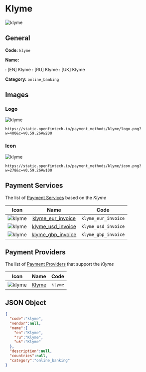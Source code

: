 
# Klyme 
![klyme](https://static.openfintech.io/payment_methods/klyme/logo.png?w=400&c=v0.59.26#w200)  

## General 
**Code:** `klyme` 
 
**Name:** 
 
:	[EN] Klyme 
:	[RU] Klyme 
:	[UK] Klyme 
 
**Category:** `online_banking` 
 

## Images 

### Logo 
![klyme](https://static.openfintech.io/payment_methods/klyme/logo.png?w=400&c=v0.59.26#w200)  

```
https://static.openfintech.io/payment_methods/klyme/logo.png?w=400&c=v0.59.26#w200
```  

### Icon 
![klyme](https://static.openfintech.io/payment_methods/klyme/icon.png?w=278&c=v0.59.26#w100)  

```
https://static.openfintech.io/payment_methods/klyme/icon.png?w=278&c=v0.59.26#w100
```  

## Payment Services 
 
The list of [Payment Services](/payment-services/) based on the _Klyme_ 

|Icon|Name|Code| 
|:---:|:---:|:---:| 
|![klyme](https://static.openfintech.io/payment_methods/klyme/icon.png?w=278&c=v0.59.26#w100) |[klyme_eur_invoice](/payment-services/klyme_eur_invoice/)|`klyme_eur_invoice`| 
|![klyme](https://static.openfintech.io/payment_methods/klyme/icon.png?w=278&c=v0.59.26#w100) |[klyme_usd_invoice](/payment-services/klyme_usd_invoice/)|`klyme_usd_invoice`| 
|![klyme](https://static.openfintech.io/payment_methods/klyme/icon.png?w=278&c=v0.59.26#w100) |[klyme_gbp_invoice](/payment-services/klyme_gbp_invoice/)|`klyme_gbp_invoice`| 
 

## Payment Providers 
 
The list of [Payment Providers](/payment-providers/) that support the _Klyme_ 

|Icon|Name|Code| 
|:---:|:---:|:---:| 
|![klyme](https://static.openfintech.io/payment_providers/klyme/icon.png?w=278&c=v0.59.26#w100) |[Klyme](/payment-providers/klyme/)|`klyme`| 
 

## JSON Object 

```json
{
  "code":"klyme",
  "vendor":null,
  "name":{
    "en":"Klyme",
    "ru":"Klyme",
    "uk":"Klyme"
  },
  "description":null,
  "countries":null,
  "category":"online_banking"
}
```  
